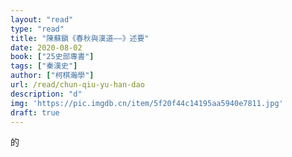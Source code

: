 ```yaml
---
layout: "read"
type: "read"
title: "陳蘇鎭《春秋與漢道——》述要"
date: 2020-08-02
book: ["25史部專書"]
tags: ["秦漢史"]
author: ["柯棋瀚學"]
url: /read/chun-qiu-yu-han-dao
description: "d"
img: 'https://pic.imgdb.cn/item/5f20f44c14195aa5940e7811.jpg'
draft: true
---
```


的
